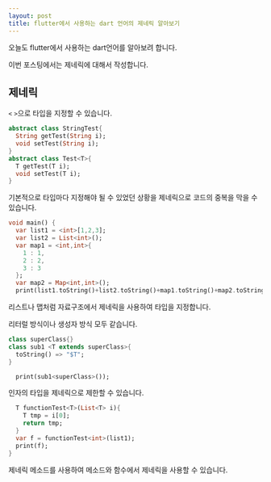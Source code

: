 ```yaml
---
layout: post
title: flutter에서 사용하는 dart 언어의 제네릭 알아보기
---
```


오늘도 flutter에서 사용하는 dart언어를 알아보려 합니다.

이번 포스팅에서는 제네릭에 대해서 작성합니다.

## 제네릭

```<``` ```>```으로 타입을 지정할 수 있습니다.

```dart
abstract class StringTest{
  String getTest(String i);
  void setTest(String i);
}
abstract class Test<T>{
  T getTest(T i);
  void setTest(T i);
}
```

기본적으로 타입마다 지정해야 될 수 있었던 상황을 제네릭으로 코드의 중복을 막을 수 있습니다.

```dart
void main() {
  var list1 = <int>[1,2,3];
  var list2 = List<int>();
  var map1 = <int,int>{
    1 : 1,
    2 : 2,
    3 : 3
  };
  var map2 = Map<int,int>();
  print(list1.toString()+list2.toString()+map1.toString()+map2.toString());
```

리스트나 맵처럼 자료구조에서 제네릭을 사용하여 타입을 지정합니다.

리터럴 방식이나 생성자 방식 모두 같습니다.

```dart
class superClass{}
class sub1 <T extends superClass>{
  toString() => "$T";
}
```

```dart
  print(sub1<superClass>());
```

인자의 타입을 제네릭으로 제한할 수 있습니다.

```dart
  T functionTest<T>(List<T> i){
    T tmp = i[0];
    return tmp;
  }
  var f = functionTest<int>(list1);
  print(f);
}
```

제네릭 메소드를 사용하여 메소드와 함수에서 제네릭을 사용할 수 있습니다.